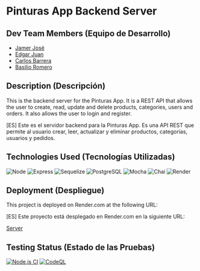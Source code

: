 # Pinturas App Backend Server

## Dev Team Members (Equipo de Desarrollo)

- [Jamer José](https://github.com/jamerrq)
- [Edgar Juan](https://github.com/ejguercio)
- [Carlos Barrera](https://github.com/CBarreraB)
- [Basilio Romero](https://github.com/bachiromero)

## Description (Descripción)

This is the backend server for the Pinturas App.
It is a REST API that allows the user to create, read, update and
delete products, categories, users and orders.
It also allows the user to login and register.

[ES] Este es el servidor backend para la Pinturas App.
Es una API REST que permite al usuario crear, leer, actualizar y eliminar productos, categorías, usuarios y pedidos.

## Technologies Used (Tecnologías Utilizadas)

![Node](https://img.shields.io/badge/-Node-333333?style=flat&logo=node.js)
![Express](https://img.shields.io/badge/-Express-333333?style=flat&logo=express)
![Sequelize](https://img.shields.io/badge/-Sequelize-333333?style=flat&logo=sequelize)
![PostgreSQL](https://img.shields.io/badge/-PostgreSQL-333333?style=flat&logo=postgresql)
![Mocha](https://img.shields.io/badge/-Mocha-333333?style=flat&logo=mocha)
![Chai](https://img.shields.io/badge/-Chai-333333?style=flat&logo=chai)
![Render](https://img.shields.io/badge/-Render-333333?style=flat&logo=render)

## Deployment (Despliegue)

This project is deployed on Render.com at the following URL:

[ES] Este proyecto está desplegado en Render.com en la siguiente URL:

[Server](https://pinturas-app-back.onrender.com/)

## Testing Status (Estado de las Pruebas)

[![Node.js CI](https://github.com/PF-Ide-Pintureria/pinturas-app-back/actions/workflows/node.js.yml/badge.svg)](https://github.com/PF-Ide-Pintureria/pinturas-app-back/actions/workflows/node.js.yml)
[![CodeQL](https://github.com/PF-Ide-Pintureria/pinturas-app-back/actions/workflows/codeql.yml/badge.svg)](https://github.com/PF-Ide-Pintureria/pinturas-app-back/actions/workflows/codeql.yml)
